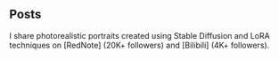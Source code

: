 ## Posts

I share photorealistic portraits created using Stable Diffusion and LoRA techniques on [RedNote] (20K+ followers) and [Bilibili] (4K+ followers).
